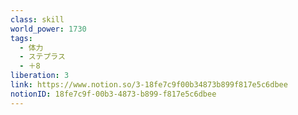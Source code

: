 ```yaml
---
class: skill
world_power: 1730
tags:
  - 体力
  - ステプラス
  - ＋8
liberation: 3
link: https://www.notion.so/3-18fe7c9f00b34873b899f817e5c6dbee
notionID: 18fe7c9f-00b3-4873-b899-f817e5c6dbee
---
```

